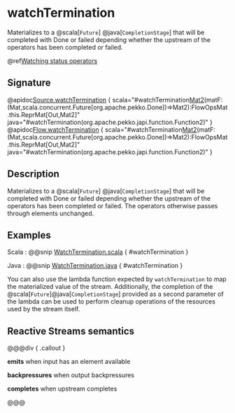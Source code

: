 # watchTermination

Materializes to a @scala[`Future`] @java[`CompletionStage`] that will be completed with Done or failed depending whether the upstream of the operators has been completed or failed.

@ref[Watching status operators](../index.md#watching-status-operators)

## Signature

@apidoc[Source.watchTermination](Source) { scala="#watchTermination[Mat2]()(matF:(Mat,scala.concurrent.Future[org.apache.pekko.Done])=&gt;Mat2):FlowOpsMat.this.ReprMat[Out,Mat2]" java="#watchTermination(org.apache.pekko.japi.function.Function2)" }
@apidoc[Flow.watchTermination](Flow) { scala="#watchTermination[Mat2]()(matF:(Mat,scala.concurrent.Future[org.apache.pekko.Done])=&gt;Mat2):FlowOpsMat.this.ReprMat[Out,Mat2]" java="#watchTermination(org.apache.pekko.japi.function.Function2)" }


## Description

Materializes to a @scala[`Future`] @java[`CompletionStage`] that will be completed with Done or failed depending whether the upstream of the operators has been completed or failed.
The operators otherwise passes through elements unchanged.

## Examples

Scala
:   @@snip [WatchTermination.scala](/akka-docs/src/test/scala/docs/stream/operators/sourceorflow/WatchTermination.scala) { #watchTermination }

Java
:   @@snip [WatchTermination.java](/akka-docs/src/test/java/jdocs/stream/operators/SourceOrFlow.java) { #watchTermination } 

You can also use the lambda function expected by `watchTermination` to map the materialized value of the stream. Additionally, the completion of the @scala[`Future`]@java[`CompletionStage`] provided as a second parameter of the lambda can be used to perform cleanup operations of the resources used by the stream itself. 

## Reactive Streams semantics

@@@div { .callout }

**emits** when input has an element available

**backpressures** when output backpressures

**completes** when upstream completes

@@@

